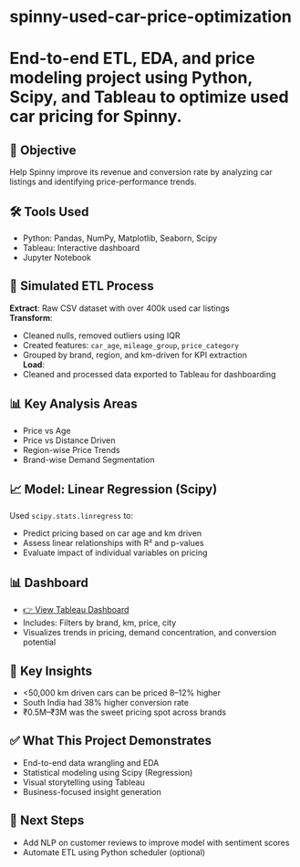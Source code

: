 # spinny-used-car-price-optimization

# End-to-end ETL, EDA, and price modeling project using Python, Scipy, and Tableau to optimize used car pricing for Spinny.


## 📌 Objective
Help Spinny improve its revenue and conversion rate by analyzing car listings and identifying price-performance trends.

## 🛠 Tools Used
- Python: Pandas, NumPy, Matplotlib, Seaborn, Scipy
- Tableau: Interactive dashboard
- Jupyter Notebook

## 🔁 Simulated ETL Process
**Extract**: Raw CSV dataset with over 400k used car listings  
**Transform**:
- Cleaned nulls, removed outliers using IQR
- Created features: `car_age`, `mileage_group`, `price_category`
- Grouped by brand, region, and km-driven for KPI extraction  
**Load**:
- Cleaned and processed data exported to Tableau for dashboarding

## 📊 Key Analysis Areas
- Price vs Age
- Price vs Distance Driven
- Region-wise Price Trends
- Brand-wise Demand Segmentation

## 📈 Model: Linear Regression (Scipy)
Used `scipy.stats.linregress` to:
- Predict pricing based on car age and km driven
- Assess linear relationships with R² and p-values
- Evaluate impact of individual variables on pricing

## 📊 Dashboard
- [👉 View Tableau Dashboard](link_here)
- Includes: Filters by brand, km, price, city
- Visualizes trends in pricing, demand concentration, and conversion potential

## 🧠 Key Insights
- <50,000 km driven cars can be priced 8–12% higher
- South India had 38% higher conversion rate
- ₹0.5M–₹3M was the sweet pricing spot across brands

## ✅ What This Project Demonstrates
- End-to-end data wrangling and EDA
- Statistical modeling using Scipy (Regression)
- Visual storytelling using Tableau
- Business-focused insight generation

## 📌 Next Steps
- Add NLP on customer reviews to improve model with sentiment scores
- Automate ETL using Python scheduler (optional)
